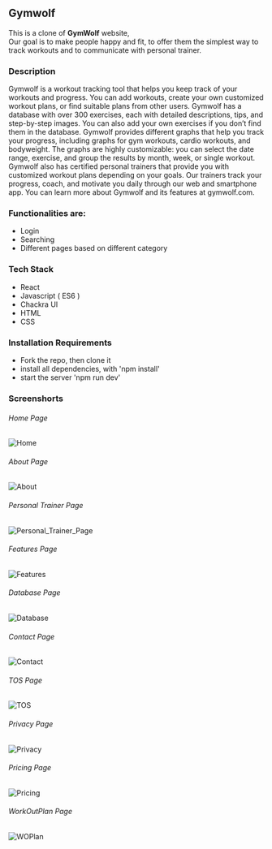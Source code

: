 ## Gymwolf

This is a clone of **GymWolf** website,  
Our goal is to make people happy and fit, to offer them the simplest way to track workouts and to communicate with personal trainer.

### Description

Gymwolf is a workout tracking tool that helps you keep track of your workouts and progress. You can add workouts, create your own customized workout plans, or find suitable plans from other users. Gymwolf has a database with over 300 exercises, each with detailed descriptions, tips, and step-by-step images. You can also add your own exercises if you don’t find them in the database. Gymwolf provides different graphs that help you track your progress, including graphs for gym workouts, cardio workouts, and bodyweight. The graphs are highly customizable: you can select the date range, exercise, and group the results by month, week, or single workout. Gymwolf also has certified personal trainers that provide you with customized workout plans depending on your goals. Our trainers track your progress, coach, and motivate you daily through our web and smartphone app. You can learn more about Gymwolf and its features at gymwolf.com.

### Functionalities are:

- Login
- Searching
- Different pages based on different category

### Tech Stack

- React
- Javascript ( ES6 )
- Chackra UI
- HTML
- CSS

### Installation Requirements

- Fork the repo, then clone it
- install all dependencies, with 'npm install'
- start the server 'npm run dev'

### Screenshorts

###### Home Page

![Home](https://i.ibb.co/NtNCQWS/screencapture-127-0-0-1-5173-2023-11-17-20-05-21.png)

###### About Page

![About](https://i.ibb.co/L12JcVp/screencapture-127-0-0-1-5173-about-2023-11-17-20-09-40.png)

###### Personal Trainer Page

![Personal_Trainer_Page](https://i.ibb.co/KNw3ZdJ/screencapture-127-0-0-1-5173-personal-Trainer-2023-11-17-20-06-57.png)

###### Features Page

![Features](https://i.ibb.co/WHJqdSy/screencapture-127-0-0-1-5173-features-2023-11-17-20-07-39.png)

###### Database Page

![Database](https://i.ibb.co/k6NDQZS/screencapture-127-0-0-1-5173-database-2023-11-17-20-08-45.png)

###### Contact Page

![Contact](https://i.ibb.co/kx8xrRZ/screencapture-127-0-0-1-5173-contact-2023-11-17-20-10-02.png)

###### TOS Page

![TOS](https://i.ibb.co/Ksj45C9/screencapture-127-0-0-1-5173-terms-Of-Service-2023-11-17-20-10-36.png)

###### Privacy Page

![Privacy](https://i.ibb.co/xj3hxb2/screencapture-127-0-0-1-5173-privacy-2023-11-17-20-11-07.png)

###### Pricing Page

![Pricing](https://i.ibb.co/ssHDDqm/screencapture-127-0-0-1-5173-pricing-2023-11-17-20-11-30.png)

###### WorkOutPlan Page

![WOPlan](https://i.ibb.co/S0hnKY8/screencapture-127-0-0-1-5173-workout-Plans-2023-11-17-20-14-06.png)
